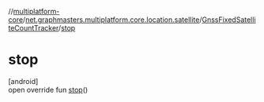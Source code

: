 //[multiplatform-core](../../../index.md)/[net.graphmasters.multiplatform.core.location.satellite](../index.md)/[GnssFixedSatelliteCountTracker](index.md)/[stop](stop.md)

# stop

[android]\
open override fun [stop](stop.md)()
